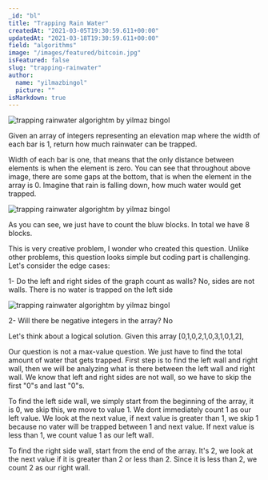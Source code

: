 ```yaml
---
_id: "bl"
title: "Trapping Rain Water"
createdAt: "2021-03-05T19:30:59.611+00:00"
updatedAt: "2021-03-18T19:30:59.611+00:00"
field: "algorithms"
image: "/images/featured/bitcoin.jpg"
isFeatured: false
slug: "trapping-rainwater"
author:
  name: "yilmazbingol"
  picture: ""
isMarkdown: true
---
```


![trapping rainwater algorightm by yilmaz bingol](trapping-rainwater.png)

Given an array of integers representing an elevation map where the width of each bar is 1, return how much rainwater can be trapped.

Width of each bar is one, that means that the only distance between elements is when the element is zero. You can see that throughout above image, there are some gaps at the bottom, that is when the element in the array is 0. Imagine that rain is falling down, how much water would get trapped.

![trapping rainwater algorightm by yilmaz bingol](trapping-rainwater-2.png)

As you can see, we just have to count the bluw blocks. In total we have 8 blocks.

This is very creative problem, I wonder who created this question. Unlike other problems, this question looks simple but coding part is challenging. Let's consider the edge cases:

1- Do the left and right sides of the graph count as walls?
No, sides are not walls. There is no water is trapped on the left side

![trapping rainwater algorightm by yilmaz bingol](trapping-rainwater-3.png)

2- Will there be negative integers in the array?
No

Let's think about a logical solution. Given this array [0,1,0,2,1,0,3,1,0,1,2],

Our question is not a max-value question. We just have to find the total amount of water that gets trapped. First step is to find the left wall and right wall, then we will be analyzing what is there between the left wall and right wall. We know that left and right sides are not wall, so we have to skip the first "0"s and last "0"s.

To find the left side wall, we simply start from the beginning of the array, it is 0, we skip this, we move to value 1. We dont immediately count 1 as our left value. We look at the next value, if next value is greater than 1, we skip 1 because no vater will be trapped between 1 and next value. If next value is less than 1, we count value 1 as our left wall.

To find the right side wall, start from the end of the array. It's 2, we look at the next value if it is greater than 2 or less than 2. Since it is less than 2, we count 2 as our right wall.
